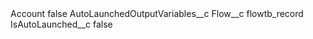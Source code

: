 <?xml version="1.0" encoding="UTF-8"?>
<CustomMetadata xmlns="http://soap.sforce.com/2006/04/metadata" xmlns:xsi="http://www.w3.org/2001/XMLSchema-instance" xmlns:xsd="http://www.w3.org/2001/XMLSchema">
    <label>Account</label>
    <protected>false</protected>
    <values>
        <field>AutoLaunchedOutputVariables__c</field>
        <value xsi:nil="true"/>
    </values>
    <values>
        <field>Flow__c</field>
        <value xsi:type="xsd:string">flowtb_record</value>
    </values>
    <values>
        <field>IsAutoLaunched__c</field>
        <value xsi:type="xsd:boolean">false</value>
    </values>
</CustomMetadata>
